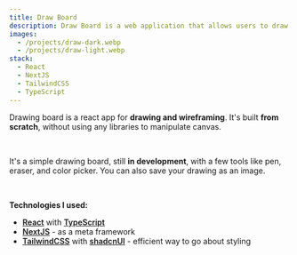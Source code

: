 ```yaml
---
title: Draw Board
description: Draw Board is a web application that allows users to draw on a board and share their drawings with others.
images:
  - /projects/draw-dark.webp
  - /projects/draw-light.webp
stack:
  - React
  - NextJS
  - TailwindCSS
  - TypeScript
---
```


Drawing board is a react app for **drawing and wireframing**. It's built **from scratch**, without using any libraries to manipulate canvas.

<br />

It's a simple drawing board, still **in development**, with a few tools like pen, eraser, and color picker. You can also save your drawing as an image.

<br />

**Technologies I used:**

- [React](https://react.dev/) with [TypeScript](https://www.typescriptlang.org/)
- [NextJS](https://nextjs.org/) - as a meta framework
- [TailwindCSS](https://tailwindcss.com/) with [shadcnUI](https://ui.shadcn.com/) - efficient way to go about styling

<style>
  a {
    color: var(--color-primary);
    font-weight: 600;
  }
</style>
